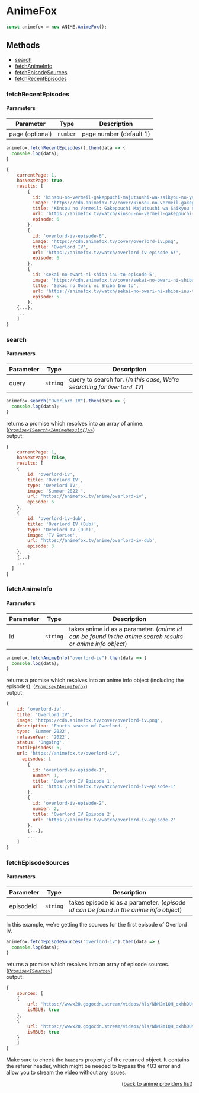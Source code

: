 <h1>AnimeFox</h1>

```ts
const animefox = new ANIME.AnimeFox();
```

<h2>Methods</h2>

- [search](#search)
- [fetchAnimeInfo](#fetchanimeinfo)
- [fetchEpisodeSources](#fetchepisodesources)
- [fetchRecentEpisodes](#fetchrecentepisodes)

### fetchRecentEpisodes

<h4>Parameters</h4>

| Parameter | Type     | Description                                                              |
| --------- | -------- | ------------------------------------------------------------------------ |
| page (optional) | `number` | page number (default 1) |

```ts
animefox.fetchRecentEpisodes().then(data => {
  console.log(data);
}
```


```js
{
    currentPage: 1,
    hasNextPage: true,
    results: [
        {
          id: 'kinsou-no-vermeil-gakeppuchi-majutsushi-wa-saikyou-no-yakusai-to-mahou-sekai-wo-tsukisusumu-episode-6',
          image: 'https://cdn.animefox.tv/cover/kinsou-no-vermeil-gakeppuchi-majutsushi-wa-saikyou-no-yakusai-to-mahou-sekai-wo-tsukisusumu.png',
          title: 'Kinsou no Vermeil: Gakeppuchi Majutsushi wa Saikyou no Yakusai to Mahou Sekai wo Tsukisusumu',
          url: 'https://animefox.tv/watch/kinsou-no-vermeil-gakeppuchi-majutsushi-wa-saikyou-no-yakusai-to-mahou-sekai-wo-tsukisusumu-episode-6!',
          episode: 6
        },
        {
          id: 'overlord-iv-episode-6',
          image: 'https://cdn.animefox.tv/cover/overlord-iv.png',
          title: 'Overlord IV',
          url: 'https://animefox.tv/watch/overlord-iv-episode-6!',
          episode: 6
        },
        {
          id: 'sekai-no-owari-ni-shiba-inu-to-episode-5',
          image: 'https://cdn.animefox.tv/cover/sekai-no-owari-ni-shiba-inu-to.png',
          title: 'Sekai no Owari ni Shiba Inu to',
          url: 'https://animefox.tv/watch/sekai-no-owari-ni-shiba-inu-to-episode-5!',
          episode: 5
        },
    {...},
    ...
    ]
}
```

### search


<h4>Parameters</h4>

| Parameter | Type     | Description                                                              |
| --------- | -------- | ------------------------------------------------------------------------ |
| query     | `string` | query to search for. (*In this case, We're searching for `Overlord IV`*) |

```ts
animefox.search("Overlord IV").then(data => {
  console.log(data);
}
```

returns a promise which resolves into an array of anime. (*[`Promise<ISearch<IAnimeResult[]>>`](https://github.com/consumet/extensions/blob/master/src/models/types.ts#L13-L26)*)\
output:
```js
{
    currentPage: 1,
    hasNextPage: false,
    results: [
    {
        id: 'overlord-iv',
        title: 'Overlord IV',
        type: 'Overlord IV',
        image: 'Summer 2022 ',
        url: 'https://animefox.tv/anime/overlord-iv',
        episode: 6
    },
    {
        id: 'overlord-iv-dub',
        title: 'Overlord IV (Dub)',
        type: 'Overlord IV (Dub)',
        image: 'TV Series',
        url: 'https://animefox.tv/anime/overlord-iv-dub',
        episode: 3
    },
    {...}
    ...
  ]
}
```

### fetchAnimeInfo

<h4>Parameters</h4>

| Parameter | Type     | Description                                                                                               |
| --------- | -------- | --------------------------------------------------------------------------------------------------------- |
| id        | `string` | takes anime id as a parameter. (*anime id can be found in the anime search results or anime info object*) |


```ts
animefox.fetchAnimeInfo("overlord-iv").then(data => {
  console.log(data);
}
```

returns a promise which resolves into an anime info object (including the episodes). (*[`Promise<IAnimeInfo>`](https://github.com/consumet/extensions/blob/master/src/models/types.ts#L28-L42)*)\
output:
```js
{
    id: 'overlord-iv',
    title: 'Overlord IV',
    image: 'https://cdn.animefox.tv/cover/overlord-iv.png',
    description: 'Fourth season of Overlord.',
    type: 'Summer 2022',
    releaseYear: '2022',
    status: 'Ongoing',
    totalEpisodes: 6,
    url: 'https://animefox.tv/overlord-iv',
      episodes: [
        {
          id: 'overlord-iv-episode-1',
          number: 1,
          title: 'Overlord IV Episode 1',
          url: 'https://animefox.tv/watch/overlord-iv-episode-1'
        },
        {
          id: 'overlord-iv-episode-2',
          number: 2,
          title: 'Overlord IV Episode 2',
          url: 'https://animefox.tv/watch/overlord-iv-episode-2'
        },
        {...},
        ...
    ]
}
```

### fetchEpisodeSources

<h4>Parameters</h4>

| Parameter | Type     | Description                                                                           |
| --------- | -------- | ------------------------------------------------------------------------------------- |
| episodeId | `string` | takes episode id as a parameter. (*episode id can be found in the anime info object*) |


In this example, we're getting the sources for the first episode of Overlord IV.
```ts
animefox.fetchEpisodeSources("overlord-iv").then(data => {
  console.log(data);
}
```

returns a promise which resolves into an array of episode sources. (*[`Promise<ISource>`](https://github.com/consumet/extensions/blob/master/src/models/types.ts#L210-L214)*)\
output:
```js
{
    sources: [
    {
        url: 'https://wwwx20.gogocdn.stream/videos/hls/NbM2m1QH_oxhhOUt6gLkSg/1660076576/188769/ca09dc1ce88568467994ea8e756c4493/ep.1.1657688625.m3u8',
        isM3U8: true
    },
    {
        url: 'https://wwwx20.gogocdn.stream/videos/hls/NbM2m1QH_oxhhOUt6gLkSg/1660076576/188769/ca09dc1ce88568467994ea8e756c4493/ep.1.1657688625.m3u8',
        isM3U8: true
    }
    ]
}
```

Make sure to check the `headers` property of the returned object. It contains the referer header, which might be needed to bypass the 403 error and allow you to stream the video without any issues.

<p align="end">(<a href="https://github.com/consumet/extensions/blob/master/docs/guides/anime.md#">back to anime providers list</a>)</p>